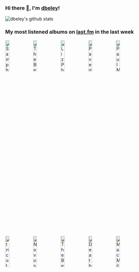 ### Hi there 👋, I'm [dbeley](https://dbeley.ovh/en)!

![dbeley's github stats](https://github-readme-stats.vercel.app/api?username=dbeley)

### My most listened albums on [last.fm](https://www.last.fm/user/d_beley) in the last week

[<img src='https://lastfm.freetls.fastly.net/i/u/300x300/44ea435ee3d95f5142a6fbdde6fe6939.jpg' width='16%' height='16%' alt='Sampha - Lahai'>](https://www.last.fm/music/sampha/lahai)&nbsp;
[<img src='https://lastfm.freetls.fastly.net/i/u/300x300/fbec3f7f04294706bff430b1402208af.jpg' width='16%' height='16%' alt='The Beatles - Let It Be… Naked'>](https://www.last.fm/music/the%2bbeatles/let%2bit%2bbe%25e2%2580%25a6%2bnaked)&nbsp;
[<img src='https://lastfm.freetls.fastly.net/i/u/300x300/38465858f84f6434faa1ce90f286ddbf.jpg' width='16%' height='16%' alt='Liz Phair - Exile in Guyville'>](https://www.last.fm/music/liz%2bphair/exile%2bin%2bguyville)&nbsp;
[<img src='https://lastfm.freetls.fastly.net/i/u/300x300/7fab1024a5904669c640610baf2c6ec8.png' width='16%' height='16%' alt='Pavement - Wowee Zowee'>](https://www.last.fm/music/pavement/wowee%2bzowee)&nbsp;
[<img src='https://lastfm.freetls.fastly.net/i/u/300x300/20107a8e4b6e495b8f26b23bfb9e5171.png' width='16%' height='16%' alt='Paul McCartney & Linda McCartney - RAM'>](https://www.last.fm/music/paul%2bmccartney%2b%2526%2blinda%2bmccartney/ram)&nbsp;
<br>
[<img src='https://lastfm.freetls.fastly.net/i/u/300x300/fe236f41e73cc4eb8d4e253427b0915b.jpg' width='16%' height='16%' alt='tricot - 真っ黒'>](https://www.last.fm/music/tricot/%25e7%259c%259f%25e3%2581%25a3%25e9%25bb%2592)&nbsp;
[<img src='https://lastfm.freetls.fastly.net/i/u/300x300/04e10daff3151613e3245811c166b425.jpg' width='16%' height='16%' alt='Novos Baianos - Acabou Chorare'>](https://www.last.fm/music/novos%2bbaianos/acabou%2bchorare)&nbsp;
[<img src='https://lastfm.freetls.fastly.net/i/u/300x300/a152d53917b94c968087513a71d6ab3e.png' width='16%' height='16%' alt='The Beatles - Let It Be'>](https://www.last.fm/music/the%2bbeatles/let%2bit%2bbe)&nbsp;
[<img src='https://lastfm.freetls.fastly.net/i/u/300x300/1dbfd75d7b8941edbde5e1b58948f9c4.png' width='16%' height='16%' alt='Death Cab for Cutie - Transatlanticism'>](https://www.last.fm/music/death%2bcab%2bfor%2bcutie/transatlanticism)&nbsp;
[<img src='https://lastfm.freetls.fastly.net/i/u/300x300/1fd5bc5de116097cb008d0b09576d216.jpg' width='16%' height='16%' alt='Mac Miller - Circles'>](https://www.last.fm/music/mac%2bmiller/circles)&nbsp;
<br>
